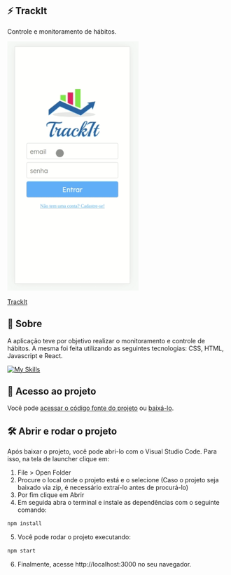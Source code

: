   ## ⚡️ TrackIt

<p>Controle e monitoramento de hábitos.</p>

<img src=/src/Images/trackit.gif  width="300" />

[TrackIt](https://projeto10-trackit-virid.vercel.app/)

## 📝 Sobre

<p>A aplicação teve por objetivo realizar o monitoramento e controle de hábitos.
A mesma foi feita  utilizando as seguintes tecnologias: CSS, HTML, Javascript e React.
</p>

[![My Skills](https://skills.thijs.gg/icons?i=html,css,javascript,react&theme=light)](https://skills.thijs.gg)

## 📁 Acesso ao projeto

Você pode [acessar o código fonte do projeto](https://github.com/ccarlaa/projeto10-trackit) ou [baixá-lo](https://github.com/ccarlaa/projeto10-trackit/archive/refs/heads/main.zip).

## 🛠️ Abrir e rodar o projeto

Após baixar o projeto, você pode abri-lo com o Visual Studio Code. Para isso, na tela de launcher clique em:

1. File > Open Folder
2. Procure o local onde o projeto está e o selecione (Caso o projeto seja baixado via zip, é necessário extraí-lo antes de procurá-lo)
3. Por fim clique em Abrir
4. Em seguida abra o terminal e instale as dependências com o seguinte comando:

```bash
npm install 
```

5. Você  pode rodar o projeto executando:

```bash
npm start
```
6. Finalmente, acesse http://localhost:3000 no seu navegador.
